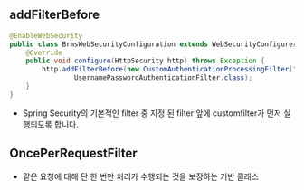 ## addFilterBefore

```java
@EnableWebSecurity
public class BrmsWebSecurityConfiguration extends WebSecurityConfigurerAdapter {
    @Override
    public void configure(HttpSecurity http) throws Exception {
        http.addFilterBefore(new CustomAuthenticationProcessingFilter("/login-process"), 
                UsernamePasswordAuthenticationFilter.class);         
    }
} 
```

- Spring Security의 기본적인  filter 중 지정 된 filter 앞에 customfilter가 먼저 실행되도록 합니다. 


## OncePerRequestFilter

- 같은 요청에 대해 단 한 번만 처리가 수행되는 것을 보장하는 기반 클래스
